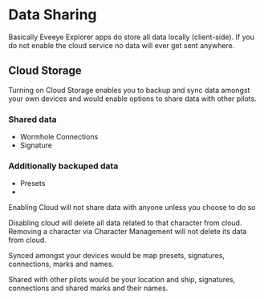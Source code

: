 # Data Sharing

Basically Eveeye Explorer apps do store all data locally (client-side). If you do not enable the cloud service no data will ever get sent anywhere.

## Cloud Storage
Turning on Cloud Storage enables you to backup and sync data amongst your own devices and would enable options to share data with other pilots.

### Shared data
 - Wormhole Connections
 - Signature

### Additionally backuped data
 - Presets
 - 


Enabling Cloud will not share data with anyone unless you choose to do so

Disabling cloud will delete all data related to that character from cloud.
Removing a character via Character Management will not delete its data from cloud.

Synced amongst your devices would be map presets, signatures, connections, marks and names.

Shared with other pilots would be your location and ship, signatures, connections and shared marks and their names.

<!--stackedit_data:
eyJoaXN0b3J5IjpbNzQ3NTg3MzI5LC0xMDM2OTQ1MTczLC02OT
cyNjU3MTksNDkyODkzNjkzXX0=
-->